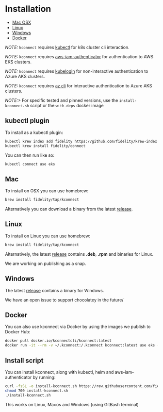 # Installation

- [Mac OSX](#mac)
- [Linux](#linux)
- [Windows](#windows)
- [Docker](#docker)

<em>NOTE:</em> `kconnect` requires [kubectl](https://kubernetes.io/docs/tasks/tools/install-kubectl) for k8s cluster cli interaction.

<em>NOTE:</em> `kconnect` requires [aws-iam-authenticator](https://github.com/kubernetes-sigs/aws-iam-authenticator) for authentication to AWS EKS clusters.

<em>NOTE:</em> `kconnect` requires [kubelogin](https://github.com/Azure/kubelogin) for non-interactive authentication to Azure AKS clusters.

<em>NOTE:</em> `kconnect` requires [az cli](https://github.com/Azure/azure-cli) for interactive authentication to Azure AKS clusters.

<em>NOTE:></em> For specific tested and pinned versions, use the `install-kconnect.sh` script or the `with-deps` docker image 

## kubectl plugin

To install as a kubectl plugin:

```bash
kubectl krew index add fidelity https://github.com/fidelity/krew-index.git
kubectl krew install fidelity/connect
```

You can then run like so:
```bash
kubectl connect use eks
```

## Mac

To install on OSX you can use homebrew:

```bash
brew install fidelity/tap/kconnect
```

Alternatively you can download a binary from the latest [release](https://github.com/fidelity/kconnect/releases).

## Linux

To install on Linux you can use homebrew:

```bash
brew install fidelity/tap/kconnect
```

Alternatively, the latest [release](https://github.com/fidelity/kconnect/releases) contains **.deb**, **.rpm** and binaries for Linux.

We are working on publishing as a snap.

## Windows

The latest [release](https://github.com/fidelity/kconnect/releases) contains a binary for Windows.

We have an open issue to support chocolatey in the future/

## Docker

You can also use kconnect via Docker by using the images we publish to Docker Hub:

```bash
docker pull docker.io/kconnectcli/kconnect:latest
docker run -it --rm -v ~/.kconnect:/.kconnect kconnect:latest use eks --idp-protocol saml
```
## Install script

You can install kconnect, along with kubectl, helm and aws-iam-authenticator by running:

```bash
curl -fsSL -o install-kconnect.sh https://raw.githubusercontent.com/fidelity/kconnect/main/scripts/install-kconnect.sh
chmod 700 install-kconnect.sh
./install-kconnect.sh
```

This works on Linux, Macos and Windows (using GitBash terminal)
